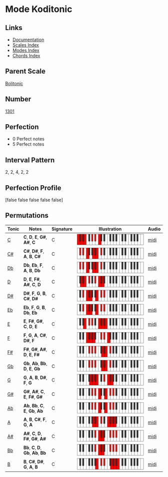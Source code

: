 # Mode Koditonic

## Links

- [Documentation](index.md)
- [Scales Index](Scales.md)
- [Modes Index](Modes.md)
- [Chords Index](Chords.md)

## Parent Scale

[Bolitonic](ScaleBolitonic.md)

## Number

[1301](https://ianring.com/musictheory/scales/1301)

## Perfection

- 0 Perfect notes
- 5 Perfect notes

## Interval Pattern

2, 2, 4, 2, 2

## Perfection Profile

[false false false false false]

## Permutations

| Tonic | Notes | Signature | Illustration | Audio |
|-------|-------|-----------|--------------|-------|
| [C](ModeCNaturalKoditonic.md) | **C**, **D**, **E**, **G#**, **A#**, **C** | C | ![CNaturalKoditonic](ModeCNaturalKoditonic.png) | [midi](https://github.com/edipermadi/music/blob/main/docs/ModeCNaturalKoditonic.mid?raw=true) |
| [C#](ModeCSharpKoditonic.md) | **C#**, **D#**, **F**, **A**, **B**, **C#** | C | ![CSharpKoditonic](ModeCSharpKoditonic.png) | [midi](https://github.com/edipermadi/music/blob/main/docs/ModeCSharpKoditonic.mid?raw=true) |
| [Db](ModeDFlatKoditonic.md) | **Db**, **Eb**, **F**, **A**, **B**, **Db** | C | ![DFlatKoditonic](ModeDFlatKoditonic.png) | [midi](https://github.com/edipermadi/music/blob/main/docs/ModeDFlatKoditonic.mid?raw=true) |
| [D](ModeDNaturalKoditonic.md) | **D**, **E**, **F#**, **A#**, **C**, **D** | C | ![DNaturalKoditonic](ModeDNaturalKoditonic.png) | [midi](https://github.com/edipermadi/music/blob/main/docs/ModeDNaturalKoditonic.mid?raw=true) |
| [D#](ModeDSharpKoditonic.md) | **D#**, **F**, **G**, **B**, **C#**, **D#** | C | ![DSharpKoditonic](ModeDSharpKoditonic.png) | [midi](https://github.com/edipermadi/music/blob/main/docs/ModeDSharpKoditonic.mid?raw=true) |
| [Eb](ModeEFlatKoditonic.md) | **Eb**, **F**, **G**, **B**, **Db**, **Eb** | C | ![EFlatKoditonic](ModeEFlatKoditonic.png) | [midi](https://github.com/edipermadi/music/blob/main/docs/ModeEFlatKoditonic.mid?raw=true) |
| [E](ModeENaturalKoditonic.md) | **E**, **F#**, **G#**, **C**, **D**, **E** | C | ![ENaturalKoditonic](ModeENaturalKoditonic.png) | [midi](https://github.com/edipermadi/music/blob/main/docs/ModeENaturalKoditonic.mid?raw=true) |
| [F](ModeFNaturalKoditonic.md) | **F**, **G**, **A**, **C#**, **D#**, **F** | C | ![FNaturalKoditonic](ModeFNaturalKoditonic.png) | [midi](https://github.com/edipermadi/music/blob/main/docs/ModeFNaturalKoditonic.mid?raw=true) |
| [F#](ModeFSharpKoditonic.md) | **F#**, **G#**, **A#**, **D**, **E**, **F#** | C | ![FSharpKoditonic](ModeFSharpKoditonic.png) | [midi](https://github.com/edipermadi/music/blob/main/docs/ModeFSharpKoditonic.mid?raw=true) |
| [Gb](ModeGFlatKoditonic.md) | **Gb**, **Ab**, **Bb**, **D**, **E**, **Gb** | C | ![GFlatKoditonic](ModeGFlatKoditonic.png) | [midi](https://github.com/edipermadi/music/blob/main/docs/ModeGFlatKoditonic.mid?raw=true) |
| [G](ModeGNaturalKoditonic.md) | **G**, **A**, **B**, **D#**, **F**, **G** | C | ![GNaturalKoditonic](ModeGNaturalKoditonic.png) | [midi](https://github.com/edipermadi/music/blob/main/docs/ModeGNaturalKoditonic.mid?raw=true) |
| [G#](ModeGSharpKoditonic.md) | **G#**, **A#**, **C**, **E**, **F#**, **G#** | C | ![GSharpKoditonic](ModeGSharpKoditonic.png) | [midi](https://github.com/edipermadi/music/blob/main/docs/ModeGSharpKoditonic.mid?raw=true) |
| [Ab](ModeAFlatKoditonic.md) | **Ab**, **Bb**, **C**, **E**, **Gb**, **Ab** | C | ![AFlatKoditonic](ModeAFlatKoditonic.png) | [midi](https://github.com/edipermadi/music/blob/main/docs/ModeAFlatKoditonic.mid?raw=true) |
| [A](ModeANaturalKoditonic.md) | **A**, **B**, **C#**, **F**, **G**, **A** | C | ![ANaturalKoditonic](ModeANaturalKoditonic.png) | [midi](https://github.com/edipermadi/music/blob/main/docs/ModeANaturalKoditonic.mid?raw=true) |
| [A#](ModeASharpKoditonic.md) | **A#**, **C**, **D**, **F#**, **G#**, **A#** | C | ![ASharpKoditonic](ModeASharpKoditonic.png) | [midi](https://github.com/edipermadi/music/blob/main/docs/ModeASharpKoditonic.mid?raw=true) |
| [Bb](ModeBFlatKoditonic.md) | **Bb**, **C**, **D**, **Gb**, **Ab**, **Bb** | C | ![BFlatKoditonic](ModeBFlatKoditonic.png) | [midi](https://github.com/edipermadi/music/blob/main/docs/ModeBFlatKoditonic.mid?raw=true) |
| [B](ModeBNaturalKoditonic.md) | **B**, **C#**, **D#**, **G**, **A**, **B** | C | ![BNaturalKoditonic](ModeBNaturalKoditonic.png) | [midi](https://github.com/edipermadi/music/blob/main/docs/ModeBNaturalKoditonic.mid?raw=true) |

